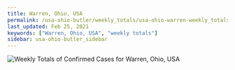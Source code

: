```yaml
---
title: Warren, Ohio, USA
permalink: /usa-ohio-butler/weekly_totals/usa-ohio-warren-weekly_totals.html
last_updated: Feb 25, 2021
keywords: ["Warren, Ohio, USA", "weekly totals"]
sidebar: usa-ohio-butler_sidebar
---
```


![Weekly Totals of Confirmed Cases for Warren, Ohio, USA](/covid_tracker/images/graphs/usa-ohio-warren-weekly_totals_graph.png)
